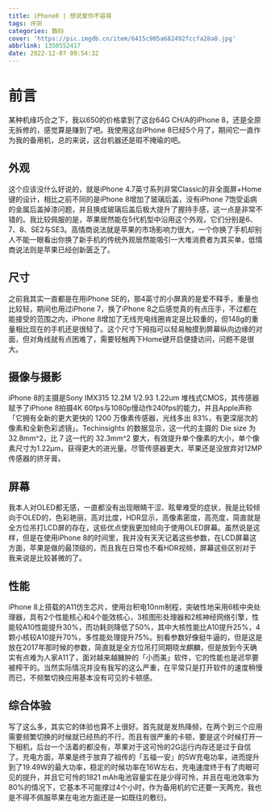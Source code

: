 ```yaml
---
title: iPhone8 | 想说爱你不容易
tags: 评测
categories: 数码
cover: 'https://pic.imgdb.cn/item/6415c905a682492fccfa28a0.jpg'
abbrlink: 1350552417
date: 2022-12-07 09:54:32
---
```

# 前言
某种机缘巧合之下，我以650的价格拿到了这台64G CH/A的iPhone 8，还是全原无拆修的，感觉算是赚到了吧。我使用这台iPhone 8已经5个月了，期间它一直作为我的备用机，总的来说，这台机器还是瑕不掩瑜的吧。
## 外观
这个应该没什么好说的，就是iPhone 4.7英寸系列非常Classic的非全面屏+Home键的设计，相比之前不同的是iPhone 8增加了玻璃后盖，没有iPhone 7饱受诟病的金属后盖掉漆问题，并且换成玻璃后盖后极大提升了握持手感，这一点是非常不错的。我比较佩服的是，苹果居然能在5代机型中沿用这个外观，它们分别是6、7、8、SE2与SE3。高情商说法就是苹果的市场影响力很大，一个你换了手机却别人不能一眼看出你换了新手机的传统外观居然能吸引一大堆消费者为其买单，低情商说法则是苹果已经创新匮乏了。
## 尺寸
之前我其实一直都是在用iPhone SE的，那4英寸的小屏真的是爱不释手，重量也比较轻，期间也用过iPhone 7，换了iPhone 8之后感觉真的有点压手，不过都在能接受的范围之内，iPhone 8增加了无线充电线圈肯定是比较重的，但148g的重量相比现在的手机还是很轻了。这个尺寸下拇指可以轻易触摸到屏幕纵向边缘的对面，但对角线就有点困难了，需要轻触两下Home键开启便捷访问，问题不是很大。
## 摄像与摄影
iPhone 8的主摄是Sony IMX315 12.2M 1/2.93 1.22um 堆栈式CMOS，其传感器赋予了iPhone 8拍摄4K 60fps与1080p慢动作240fps的能力，并且Apple声称「它拥有全新的更大更快的 1200 万像素传感器，光线多出 83%，有更深层次的像素和全新色彩滤镜」。Techinsights 的数据显示，这一代的主摄的 Die size 为 32.8mm^2，比 7 这一代的 32.3mm^2 要大，有效提升单个像素的大小，单个像素尺寸为1.22µm，获得更大的进光量。尽管传感器更大，苹果还是没放弃对12MP传感器的挤牙膏。
## 屏幕
我本人对OLED都无感，一直都没有出现眼睛干涩、眩晕难受的症状，我是比较倾向于OLED的，色彩艳丽，高对比度，HDR显示，高像素密度，高亮度，简直就是全方位吊打LCD屏的存在，这些优点使我更加倾向于使用OLED屏幕。虽然说是这样，但是在使用iPhone 8的时间里，我并没有天天记着这些参数，在LCD屏幕这方面，苹果是做的最顶级的，而且我在日常也不看HDR视频，屏幕这些区别对于我来说是比较甚微的了。
## 性能
iPhone 8上搭载的A11仿生芯片，使用台积电10nm制程，突破性地采用6核中央处理器，具有2个性能核心和4个能效核心，3核图形处理器和2核神经网络引擎，性能较A10性能提升30%，而功耗则降低了50%，其中大核性能比A10提升25%，4颗小核较A10提升70%，多性能处理提升75%。别看参数好像挺牛逼的，但是这是放在2017年那时候的参数，简直就是全方位吊打同期晓龙麒麟，但是放到今天确实有点难为人家A11了，面对越来越臃肿的「小而美」软件，它的性能也是迟早要被榨干的。当然实际情况并没有我写的这么严重，在平常只是打开软件的速度稍慢而已，不频繁切换应用基本没有可见的卡顿感。
## 综合体验
写了这么多，其实它的体验也算不上很好。首先就是发热降频，在两个到三个应用需要频繁切换的时候就已经热的不行，而且有很严重的卡顿，要是这个时候打开一下相机，后台一个活着的都没有，苹果对于这可怜的2G运行内存还是过于自信了。充电方面，苹果是终于放弃了祖传的「五福一安」的5W充电功率，进而提升到了19.49W的最大功率，稳定的时候功率在16W左右，充电速度终于有了肉眼可见的提升，并且它可怜的1821 mAh电池容量实在是少得可怜，并且在电池效率为80%的情况下，它基本不可能撑过4个小时，作为备用机的它还要一天两充，我也是不得不佩服苹果在电池方面还是一如既往的敷衍。